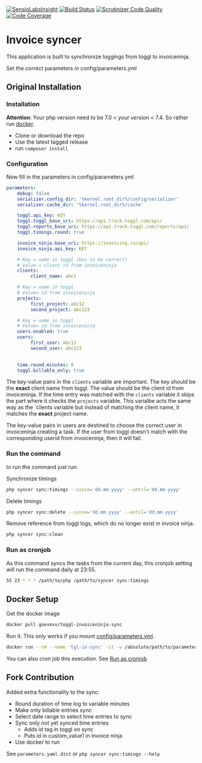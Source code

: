 [![SensioLabsInsight](https://insight.sensiolabs.com/projects/c75bd15a-5d40-4879-9a2f-23e4a6b683e0/mini.png)](https://insight.sensiolabs.com/projects/c75bd15a-5d40-4879-9a2f-23e4a6b683e0)
[![Build Status](https://travis-ci.org/Matth--/toggl-invoiceninja-sync.svg?branch=master)](https://travis-ci.org/Matth--/toggl-invoiceninja-sync)
[![Scrutinizer Code Quality](https://scrutinizer-ci.com/g/Matth--/toggl-invoiceninja-sync/badges/quality-score.png?b=master)](https://scrutinizer-ci.com/g/Matth--/toggl-invoiceninja-sync/?branch=master)
[![Code Coverage](https://scrutinizer-ci.com/g/Matth--/toggl-invoiceninja-sync/badges/coverage.png?b=master)](https://scrutinizer-ci.com/g/Matth--/toggl-invoiceninja-sync/?branch=master)

# Invoice syncer
This application is built to synchronize loggings from toggl to invoiceninja. 

Set the correct parameters in config/parameters.yml

## Original Installation

### Installation

**Attention**: Your php version need to be 7.0 < *your version* < 7.4. So rather run [docker](#docker-setup).

- Clone or download the repo
- Use the latest tagged release
- run `composer install`
  
### Configuration

Now fill in the parameters in config/parameters.yml
```yaml
parameters:
    debug: false
    serializer.config_dir: '%kernel.root_dir%/config/serializer'
    serializer.cache_dir: '%kernel.root_dir%/cache'

    toggl.api_key: KEY
    toggl.toggl_base_uri: https://api.track.toggl.com/api/
    toggl.reports_base_uri: https://api.track.toggl.com/reports/api/
    toggl.timings.round: true

    invoice_ninja.base_uri: https://invoicing.co/api/
    invoice_ninja.api_key: KEY

    # Key = name in toggl (Has to be correct)
    # Value = client id from invoiceninja
    clients:
         client_name: abc1

    # Key = name in toggl
    # Value= id from invoiceninja
    projects:
         first_project: abc12
         second_project: abc123

    # Key = name in toggl
    # Value= id from invoiceninja
    users.enabled: true
    users:
         first_user: abc12
         second_user: abc123

    
    time.round.minutes: 0
    toggl.billable_only: true
```

The key-value pairs in the `clients` variable are important. The key should be the **exact** client name from toggl. The value should be the client id from invoiceninja.
If the time entry was matched with the `clients` variable it skips the part where it checks the `projects` variable. This varialbe acts the same way as the `clients
 variable but instead of matching the client name, it matches the **exact** project name.

The key-value pairs in users are destined to choose the correct user in invoiceninja creating a task. If the user from toggl doesn't match with the corresponding userid from invoiceninja, then it will fail.  

### Run the command

to run the command just run:

Synchronize timings
```bash
php syncer sync:timings --since='dd.mm.yyyy' --until='dd.mm.yyyy'
```

Delete timings
```bash
php syncer sync:delete --since='dd.mm.yyyy' --until='dd.mm.yyyy'
```

Remove reference from toggl logs, which do no longer exist in invoice ninja.
```bash
php syncer sync:clean
```

### Run as cronjob

As this command syncs the tasks from the current day, this cronjob setting will run the command daily at 23:55.

```bash
55 23 * * * /path/to/php /path/to/syncer sync:timings
```

## Docker Setup
Get the docker image 
```bash
docker pull goevexx/toggl-invoiceninja-sync
```
Run it. This only works if you mount [config/parameters.yml](#configuration).

```bash
docker run --rm --name 'tgl-in-sync' -it -v /absolute/path/to/parameters.yml:/syncer/config/parameters.yml goevexx/toggl-invoiceninja-sync
```

You can also cron job this execution. See [Run as cronjob](#run-as-cronjob)

## Fork Contribution

Added extra functionality to the sync:
- Round duration of time log to variable minutes
- Make only billable entries sync
- Select date range to select time entries to sync
- Sync only not yet synced time entries
  - Adds id tag in toggl on sync
  - Puts id in custom_value1 in invoice ninja
- Use docker to run
   
 See `parameters.yaml.dist` or `php syncer sync:timings --help`

